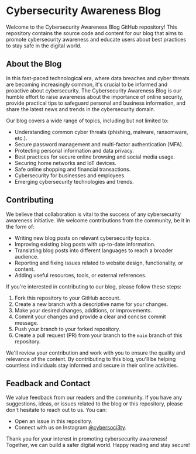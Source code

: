 # Cybersecurity Awareness Blog

Welcome to the Cybersecurity Awareness Blog GitHub repository! This repository contains the source code and content for our blog that aims to promote cybersecurity awareness and educate users about best practices to stay safe in the digital world.

## About the Blog

In this fast-paced technological era, where data breaches and cyber threats are becoming increasingly common, it's crucial to be informed and proactive about cybersecurity. The Cybersecurity Awareness Blog is our humble effort to raise awareness about the importance of online security, provide practical tips to safeguard personal and business information, and share the latest news and trends in the cybersecurity domain.

Our blog covers a wide range of topics, including but not limited to:

- Understanding common cyber threats (phishing, malware, ransomware, etc.).
- Secure password management and multi-factor authentication (MFA).
- Protecting personal information and data privacy.
- Best practices for secure online browsing and social media usage.
- Securing home networks and IoT devices.
- Safe online shopping and financial transactions.
- Cybersecurity for businesses and employees.
- Emerging cybersecurity technologies and trends.

## Contributing

We believe that collaboration is vital to the success of any cybersecurity awareness initiative. We welcome contributions from the community, be it in the form of:

- Writing new blog posts on relevant cybersecurity topics.
- Improving existing blog posts with up-to-date information.
- Translating blog posts into different languages to reach a broader audience.
- Reporting and fixing issues related to website design, functionality, or content.
- Adding useful resources, tools, or external references.

If you're interested in contributing to our blog, please follow these steps:

1. Fork this repository to your GitHub account.
2. Create a new branch with a descriptive name for your changes.
3. Make your desired changes, additions, or improvements.
4. Commit your changes and provide a clear and concise commit message.
5. Push your branch to your forked repository.
6. Create a pull request (PR) from your branch to the `main` branch of this repository.

We'll review your contribution and work with you to ensure the quality and relevance of the content. By contributing to this blog, you'll be helping countless individuals stay informed and secure in their online activities.

## Feadback and Contact

We value feedback from our readers and the community. If you have any suggestions, ideas, or issues related to the blog or this repository, please don't hesitate to reach out to us. You can:

- Open an issue in this repository.
- Connect with us on Instagram [@cybersoci3ty](https://www.instagram.com/cybersoci3ty/#).

Thank you for your interest in promoting cybersecurity awareness! Together, we can build a safer digital world. Happy reading and stay secure!